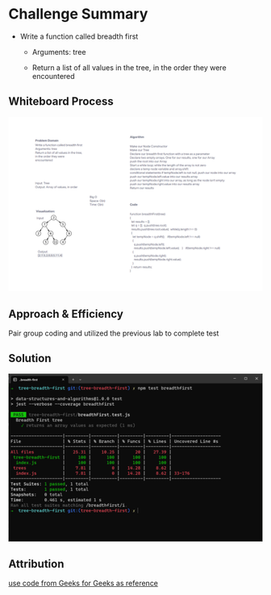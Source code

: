 # Challenge Summary

- Write a function called breadth first

  - Arguments: tree

  - Return a list of all values in the tree, in the order they were encountered

## Whiteboard Process

![white board](/javascript/assets/code%20challenge%2017.jpg)

## Approach & Efficiency

Pair group coding and utilized the previous lab to complete test

## Solution

![tests](/javascript/assets/CC17.png)

## Attribution

[use code from Geeks for Geeks as reference](https://www.geeksforgeeks.org/level-order-tree-traversal/)
